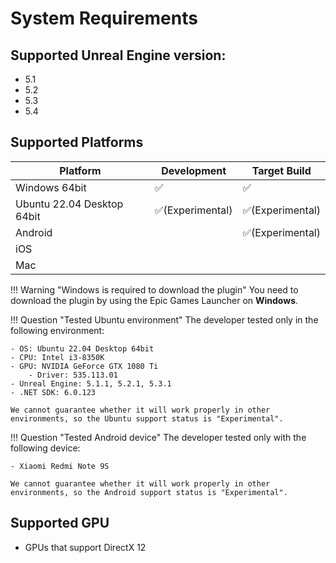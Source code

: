 # System Requirements

## Supported Unreal Engine version:

- 5.1
- 5.2
- 5.3
- 5.4

## Supported Platforms

| Platform                   | Development      | Target Build |
| -------------------------- | ---------------- | ------------ |
| Windows 64bit              | ✅               | ✅          |
| Ubuntu 22.04 Desktop 64bit | ✅(Experimental) | ✅(Experimental) | 
| Android                    |                  | ✅(Experimental) |
| iOS                        |                  |              |
| Mac                        |                  |              |

!!! Warning "Windows is required to download the plugin"
    You need to download the plugin by using the Epic Games Launcher on **Windows**.  

!!! Question "Tested Ubuntu environment"
    The developer tested only in the following environment:

    - OS: Ubuntu 22.04 Desktop 64bit
    - CPU: Intel i3-8350K
    - GPU: NVIDIA GeForce GTX 1080 Ti
        - Driver: 535.113.01
    - Unreal Engine: 5.1.1, 5.2.1, 5.3.1
    - .NET SDK: 6.0.123

    We cannot guarantee whether it will work properly in other environments, so the Ubuntu support status is "Experimental".

!!! Question "Tested Android device"
    The developer tested only with the following device:

    - Xiaomi Redmi Note 9S

    We cannot guarantee whether it will work properly in other environments, so the Android support status is "Experimental".

## Supported GPU

- GPUs that support DirectX 12
